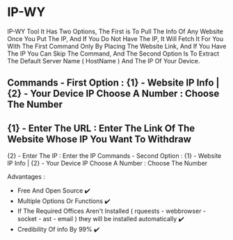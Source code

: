 # IP-WY
IP-WY Tool
It Has Two Options, The First is To Pull The Info Of Any Website Once You Put The IP, And If You Do Not Have The IP, It Will Fetch It For You With The First Command Only By Placing The Website Link, And If You Have The IP You Can Skip The Command, And The Second Option Is To Extract The Default Server Name ( HostName ) And The IP Of Your Device.

Commands - First Option :
{1} - Website IP Info | {2} - Your Device IP
Choose A Number : Choose The Number
-
{1} - Enter The URL : Enter The Link Of The Website Whose IP You Want To Withdraw
-
{2} - Enter The IP : Enter the IP
Commands - Second Option :
{1} - Website IP Info | {2} - Your Device IP
Choose A Number : Choose The Number

Advantages :
- Free And Open Source ✔️
- Multiple Options Or Functions ✔️
- If The Required Offices Aren't Installed ( rqueests - webbrowser - socket - ast - email ) they will be installed automatically ✔️
- Credibility Of info By 99% ✔️
